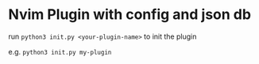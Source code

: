 # Nvim Plugin with config and json db

run `python3 init.py <your-plugin-name>` to init the plugin

e.g. `python3 init.py my-plugin`

